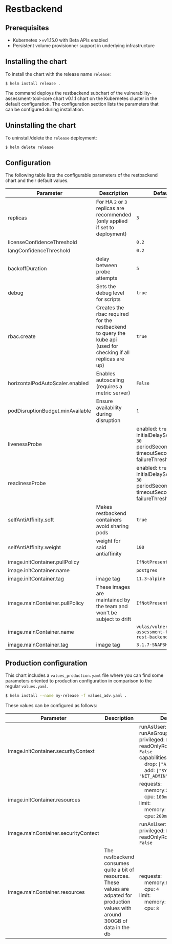 # Restbackend

## Prerequisites
-   Kubernetes >=v1.15.0 with Beta APIs enabled
-   Persistent volume provisionner support in underlying infrastructure

## Installing the chart
To install the chart with the release name `release`:
```console
$ helm install release .
```

The command deploys the restbackend subchart of the vulnerability-assessment-tool-core chart v0.1.1 chart
on the Kubernetes cluster in the default configuration. The configuration section lists
the parameters that can be configured during installation.

## Uninstalling the chart
To uninstall/delete the `release` deployment:
```console
$ helm delete release
```

## Configuration
The following table lists the configurable parameters of the restbackend chart and their default values.

| Parameter | Description | Default |
| --- | --- | --- |
| replicas | For HA `2` or `3` replicas are recommended (only applied if set to deployment) | `3` |
| licenseConfidenceThreshold |  | `0.2` |
| langConfidenceThreshold |  | `0.2` |
| backoffDuration | delay between probe attempts | `5` |
| debug | Sets the debug level for scripts | `true` |
| rbac.create | Creates the rbac required for the restbackend to query the kube api (used for checking if all replicas are up) | `true` |
| horizontalPodAutoScaler.enabled | Enables autoscaling (requires a metric server) | `False` |
| podDisruptionBudget.minAvailable | Ensure availability during disruption | `1` |
| livenessProbe | | enabled: `true`<br>initialDelaySeconds: `30`<br>periodSeconds: `30`<br>timeoutSeconds: `5`<br>failureThreshold: `15` |
| readinessProbe | | enabled: `true`<br>initialDelaySeconds: `30`<br>periodSeconds: `30`<br>timeoutSeconds: `5`<br>failureThreshold: `15` |
| selfAntiAffinity.soft | Makes restbackend containers avoid sharing pods | `true` |
| selfAntiAffinity.weight | weight for said antiaffinity | `100` |
| image.initContainer.pullPolicy |  | `IfNotPresent` |
| image.initContainer.name |  | `postgres` |
| image.initContainer.tag | image tag | `11.3-alpine` |
| image.mainContainer.pullPolicy | These images are maintained by the team and won't be subject to drift | `IfNotPresent` |
| image.mainContainer.name |  | `vulas/vulnerability-assessment-tool-rest-backend` |
| image.mainContainer.tag | image tag | `3.1.7-SNAPSHOT-jib` |

## Production configuration
This chart includes a `values_production.yaml` file where you can find some parameters oriented to production configuration in comparison to the regular `values.yaml`.
```sh
$ helm install --name my-release -f values_adv.yaml .
```
These values can be configured as follows:

| Parameter | Description | Default |
| --- | --- | --- |
| image.initContainer.securityContext |  | runAsUser: `65534`<br>runAsGroup: `65534`<br>privileged: `False`<br>readOnlyRootFilesystem: `False`<br>capabilities:<br>&emsp;drop: `["ALL"]` <br>&emsp;add: `["SYS_TIME", "NET_ADMIN"]` |
| image.initContainer.resources |  | requests:<br>&emsp;memory:`25Mi`<br>&emsp;cpu: `100m`<br>limit:<br>&emsp;memory: `35Mi`<br>&emsp;cpu: `200m` |
| image.mainContainer.securityContext |  | runAsUser: `0`<br>privileged: `False`<br>readOnlyRootFilesystem: `False` |
| image.mainContainer.resources | The restbackend consumes quite a bit of resources. These values are adpated for production values with around 300GB of data in the db | requests:<br>&emsp;memory:`8Gi`<br>&emsp;cpu: `4`<br>limit:<br>&emsp;memory: `16Gi`<br>&emsp;cpu: `8` |
